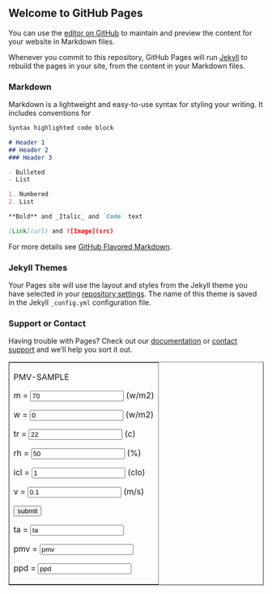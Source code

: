 ## Welcome to GitHub Pages

You can use the [editor on GitHub](https://github.com/Bryhilde/a-test-project/edit/master/index.md) to maintain and preview the content for your website in Markdown files.

Whenever you commit to this repository, GitHub Pages will run [Jekyll](https://jekyllrb.com/) to rebuild the pages in your site, from the content in your Markdown files.

### Markdown

Markdown is a lightweight and easy-to-use syntax for styling your writing. It includes conventions for

```markdown
Syntax highlighted code block

# Header 1
## Header 2
### Header 3

- Bulleted
- List

1. Numbered
2. List

**Bold** and _Italic_ and `Code` text

[Link](url) and ![Image](src)
```

For more details see [GitHub Flavored Markdown](https://guides.github.com/features/mastering-markdown/).

### Jekyll Themes

Your Pages site will use the layout and styles from the Jekyll theme you have selected in your [repository settings](https://github.com/Bryhilde/a-test-project/settings). The name of this theme is saved in the Jekyll `_config.yml` configuration file.

### Support or Contact

Having trouble with Pages? Check out our [documentation](https://help.github.com/categories/github-pages-basics/) or [contact support](https://github.com/contact) and we’ll help you sort it out.
<html>

<head><title>pmv-sample-03</title>

<script type="text/javascript">
<!--
    function golden(form){
      var rh,tr,
          tcl,b,c,d,e,
          icl,v,
          xl,xu,i,x,r,d,
          x1,x2,
          f1,f2,f,fx,
          pmv1,pmv2,
          ta,pmv,ppd,         
     rh = eval(form.rh.value);
      m = eval(form.m.value);
      w = eval(form.w.value);
     tr = eval(form.tr.value);
    icl = eval(form.icl.value);    
      v = eval(form.v.value);
                       
        r = (Math.pow(5,0.5)-1)/2
       xl = 16
       xu = 30
        i = 0
        d = r*(xu-xl)
       x1 = xl + d
       x2 = xu - d
     pmv1 = pmv(rh,w,m,tr,icl,v,x1)
       f1 = ppd(pmv1)
     pmv2 = pmv(rh,w,m,tr,icl,v,x2)
       f2 = ppd(pmv2)
       if (f1 > f2) {
           x = x1
           f = f1
          }
           else{
           x = x2
           f = f2
          }
           while(i < 30 ){
           d = r*d                  
           if (f1 < f2) {
           xl = x2
           x2 = x1
           x1 = xl + d
           f2 = f1
           pmv1 = pmv(rh,w,m,tr,icl,v,x1)
           f1 = ppd(pmv1)
          }else{
           xu = x1
           x1 = x2
           x2 = xu - d
           f1 = f2
           pmv2 = pmv(rh,w,m,tr,icl,v,x2)
           f2 = ppd(pmv2)
          }
           i = i + 1
           if (f1 < f2){
           x = x1
          fx = f1 
          }else{
            x = x2
           fx = f2
          }
          }
                   
            ta = Math.round(x)
           pmv = pmv(rh,w,m,tr,icl,v,ta)
           ppd = ppd(pmv)  
           form.ta.value = ta
           form.pmv.value = pmv
           form.ppd.value = ppd
//--------------------------------------------------------------
    function pmv(rh,w,m,tr,icl,v,ta){
             
      var rh,ta,tr,Pa,
          pmv,pmv1,pmv2,
          tcl,b,c,d,e,
          icl,rcl,
          hc,v,
          con,s,factor,
      factor = 500;
           s = 0;
      pa = (rh/100)*0.1333*Math.exp(18.6686-4030.183/(ta+235)); 
            
     rcl = 0.155*icl;
     fcl = 1.05+0.65*rcl;
      hc = 12.1*Math.pow(v,0.5);
     do {
            b = 3.05*(0.255*(35.7-0.0285*m)-3.36-pa);
            c = 0.42*((m-w)-58);
            d = 1.73E-2*m*(5.867-pa);
            e = 1.4E-3*m*(34-ta);  
          tcl = 35.7-0.0275*m-rcl*(m-w-b-c-d-e-s);
         pmv1 = 5.67E-8*0.95*0.77*fcl*(Math.pow((tcl+273),4)-Math.pow((tr+273),4));
         pmv2 = fcl*hc*(tcl-ta);
          con = m-w-b-c-d-e-pmv1-pmv2-s;
         if (con > 0){
	     s= s+factor;
	     factor=factor/2;
	 }
	  else {
	     s=s-factor;
	 }     
     }while (Math.abs(con) > 0.01);
     pmv = (0.303*Math.exp(-0.036*m)+0.028)*((m-w)-pmv1-pmv2-b-c-d-e);
     return pmv
}
//------------------------------------------------------------------
  
    function ppd(pmv){
     var pmv,ppd,
               
     ppd = 100-95*Math.exp(-0.03353*Math.pow(pmv,4)-0.2179*Math.pow(pmv,2)); 
     return ppd
}
}
--></script>

<form>

<table width = 500 border = 1>

<tr><td>

PMV-SAMPLE<p>

  m = <input type = text value = 70 name = m  > (w/m2)<p>
  w = <input type = text value = 0 name = w  > (w/m2)<p>
 tr = <input type = text value = 22 name = tr > (c)   <p>
 rh = <input type = text value = 50 name = rh > (%)   <p>
icl = <input type = text value = 1 name = icl> (clo) <p>
  v = <input type = text value = 0.1 name = v  > (m/s) <p> 

<input onClick = golden(form) type = button value = submit ><p>

 ta = <input value = ta name = ta><p>
pmv = <input value = pmv name = pmv><p>
ppd = <input value = ppd name = ppd><p>


</td></tr></table>

</form>
</body>

</html>
